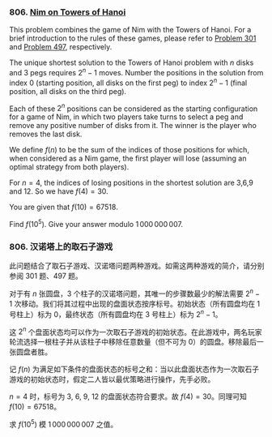 ### 806. [Nim on Towers of Hanoi](https://pe.xiaoyaowudi.com/problem=806)

This problem combines the game of Nim with the Towers of Hanoi. For a brief introduction to the rules of these games, please refer to [Problem 301](https://pe.xiaoyaowudi.com/problem=301) and [Problem 497](https://pe.xiaoyaowudi.com/problem=497), respectively.

The unique shortest solution to the Towers of Hanoi problem with $n$ disks and $3$ pegs requires $2^n-1$ moves. Number the positions in the solution from index 0 (starting position, all disks on the first peg) to index $2^n-1$ (final position, all disks on the third peg).

Each of these $2^n$ positions can be considered as the starting configuration for a game of Nim, in which two players take turns to select a peg and remove any positive number of disks from it. The winner is the player who removes the last disk.

We define $f(n)$ to be the sum of the indices of those positions for which, when considered as a Nim game, the first player will lose (assuming an optimal strategy from both players).

For $n=4$, the indices of losing positions in the shortest solution are 3,6,9 and 12. So we have $f(4) = 30$.

You are given that $f(10) = 67518$.

Find $f(10^5)$. Give your answer modulo $1\,000\,000\,007$.

### 806. 汉诺塔上的取石子游戏

此问题结合了取石子游戏、汉诺塔问题两种游戏。如需这两种游戏的简介，请分别参阅 301 题、497 题。

对于有 $n$ 张圆盘，$3$ 个柱子的汉诺塔问题，其唯一的步骤数最少的解法需要 $2^n-1$ 次移动。我们将其过程中出现的盘面状态按序标号。初始状态（所有圆盘均在 1 号柱上）标为 $0$，最终状态（所有圆盘均在 3 号柱上）标为 $2^n-1$。

这 $2^n$ 个盘面状态均可以作为一次取石子游戏的初始状态。在此游戏中，两名玩家轮流选择一根柱子并从该柱子中移除任意数量（但不可为 0）的圆盘。移除最后一张圆盘者胜。

记 $f(n)$ 为满足如下条件的盘面状态的标号之和：当以此盘面状态作为一次取石子游戏的初始状态时，假定二人皆以最优策略进行操作，先手必败。

$n=4$ 时，标号为 $3$, $6$, $9$, $12$ 的盘面状态符合要求。故 $f(4) = 30$。同理可知 $f(10) = 67518$。

求 $f(10^5)$ 模 $1\,000\,000\,007$ 之值。